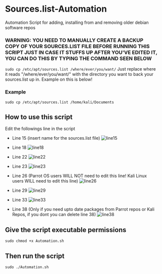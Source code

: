 # Sources.list-Automation
Automation Script for adding, installing from and removing older debian software repos


### WARNING: YOU NEED TO MANUALLY CREATE A BACKUP COPY OF YOUR SOURCES.LIST FILE BEFORE RUNNING THIS SCRIPT JUST IN CASE IT STUFFS UP AFTER YOU'VE EDITED IT, YOU CAN DO THIS BY TYPING THE COMMAND SEEN BELOW 
`sudo cp /etc/apt/sources.list /where/ever/you/want/` Just replace where it reads "/where/ever/you/want/" with the directory you want to back your sources.list up in. Example on this is below!
### Example
`sudo cp /etc/apt/sources.list /home/kali/Documents`



## How to use this script
Edit the followings line in the script 

- Line 15 (insert name for the sources.list file) 
![line15](https://user-images.githubusercontent.com/64344168/112147747-f5513680-8bd4-11eb-9ef3-7fa0843bf17d.png)

- Line 18
![line18](https://user-images.githubusercontent.com/64344168/112147789-01d58f00-8bd5-11eb-9e53-dbf94f903c63.png)


- Line 22
![line22](https://user-images.githubusercontent.com/64344168/112147837-0d28ba80-8bd5-11eb-9b50-7f2b6a92051f.png)


- Line 23
![line23](https://user-images.githubusercontent.com/64344168/112147857-144fc880-8bd5-11eb-813c-64faec368ee0.png)


- Line 26 (Parrot OS users WILL NOT need to edit this line! Kali Linux users WILL need to edit this line)
![line26](https://user-images.githubusercontent.com/64344168/112147894-203b8a80-8bd5-11eb-881c-e86c88dc7608.png)


- Line 29
![line29](https://user-images.githubusercontent.com/64344168/112147916-27fb2f00-8bd5-11eb-859f-550b6baed32a.png)


- Line 33
![line33](https://user-images.githubusercontent.com/64344168/112147956-2fbad380-8bd5-11eb-9ad8-eab35ba4a111.png)


- Line 38 (Only if you need upto date packages from Parrot repos or Kali Repos, if you dont you can delete line 38)
![line38](https://user-images.githubusercontent.com/64344168/112147968-33e6f100-8bd5-11eb-92c6-e5872d97ec1c.png)

## Give the script executable permissions
`sudo chmod +x Automation.sh`

## Then run the script
`sudo ./Automation.sh`
